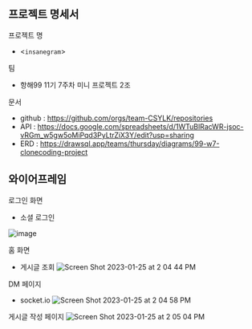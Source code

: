 ## 프로젝트 명세서

프로젝트 명
- <`insanegram`>

팀
- 항해99 11기 7주차 미니 프로젝트 2조

문서
- github : https://github.com/orgs/team-CSYLK/repositories
- API  : https://docs.google.com/spreadsheets/d/1WTuBlRacWR-jsoc-vRGm_w5gw5oMiPqd3PyLtrZiX3Y/edit?usp=sharing
- ERD : https://drawsql.app/teams/thursday/diagrams/99-w7-clonecoding-project

## 와이어프레임

로그인 화면
- 소셜 로그인
<!-- ![Screen Shot 2023-01-25 at 2 04 28 PM](https://user-images.githubusercontent.com/87453411/214485224-afbf28da-c00e-417c-ad5c-8ab2b3f99964.jpg) -->
![image](https://user-images.githubusercontent.com/120103909/214534723-b6ce3d00-eca6-4b1f-920e-40570e93e68a.png)

홈 화면
- 게시글 조회
![Screen Shot 2023-01-25 at 2 04 44 PM](https://user-images.githubusercontent.com/87453411/214485226-cd0f0302-cdb5-4574-9557-0a90804e0cf2.jpg)

DM 페이지
- socket.io
![Screen Shot 2023-01-25 at 2 04 58 PM](https://user-images.githubusercontent.com/87453411/214485229-d165634e-8245-412c-99a0-9d385c1fab20.jpg)

게시글 작성 페이지
![Screen Shot 2023-01-25 at 2 05 04 PM](https://user-images.githubusercontent.com/87453411/214485230-91656ef8-23b6-4009-ba3b-b745f1cf2137.jpg)
	
